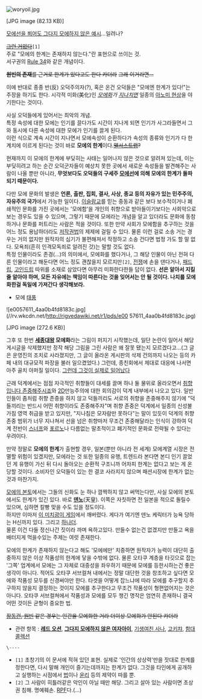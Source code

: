 ![woryoil.jpg](//rv.wkcdn.net/http://rigvedawiki.net/r1/pds/woryoil.jpg)

[JPG image (82.13 KB)]

  
[모에선을 쬐어도 그다지 모에하지 않은 예시](%EC%9B%94%EC%9A%94%EC%9D%BC.md)...일려나?

<del>[그런 거없다](%EA%B7%B8%EB%9F%B0%20%EA%B1%B0%20%EC%97%86%EB%8B%A4.md)</del>`[1]`  
주로 "모에의 한계는 존재하지 않는다."란 표현으로 쓰이는 것.  
서구권의 [Rule 34](Rule%2034.md)와 같은 개념이다.

<del>**원빈의 존재**를 근거로 한계가 있다고도 한다 카더라</del> <del>그래 이거라면...</del>

이에 반대로 종종 반(反) 오덕주의자(?), 혹은 온건 오덕들은 "모에엔 한계가 있다!"는 주장을 하기도 한다. 시각적 미화(美化)인
_[모에화](%EB%AA%A8%EC%97%90%ED%99%94.md)가
[지나치면](http://gall.dcinside.com/list.php?id=arm&no=61930&page=1&bbs=)_ 일종의
[아노미 현상](%EC%95%84%EB%85%B8%EB%AF%B8%20%ED%98%84%EC%83%81.md)을 야기한다는 것이다.

사실 오덕들에게 있어서는 최악의 개념.  
특정 속성에 대한 모에는 인기를 끌다가도 시간이 지나게 되면 인기가 사그라들면서 그와 동시에 다른 속성에 대한 모에가 인기를 끌게 된다.  
이런 식으로 계속 시간이 지나면서 모에속성이 순환하다가 속성의 종류와 인기가 다 한계치에 이르게 된다는 것이 바로 **모에의
한계**이다.<del>[맬서스트랩](%EB%A7%AC%EC%84%9C%EC%8A%A4%20%ED%8A%B8%EB%9E%A9.md)?</del>

현재까지 이 모에의 한계에 부딪히는 사태는 일어나지 않은 것으로 알려져 있는데, 이는 부딪히려고 하는 순간 오덕군자들이 예상치 못한 곳에서
새로운 속성들을 발견해주는 사람이 나올 뿐만 아니라, **무엇보다도 오덕들의 구세주
[모에선](%EB%AA%A8%EC%97%90%EC%84%A0.md)에 의해 모에의 한계가 돌파되기 때문이다.**

다만 모에 문화의 발생은 **언론, 출판, 집회, 결사, 사상, 종교 등의 자유가 있는 민주주의, 자유주의 국가**에서 가능한 일이다.
[이슬람교](%EC%9D%B4%EC%8A%AC%EB%9E%8C%EA%B5%90.md)를 믿는 중동과 같은 보다 보수적이거나 폐쇄적인
문화를 가진 곳에서는 '모에함'을 개인의 취향으로 받아들이기보다는 사회악으로 보는 경우도 있을 수 있으며, 그렇기 때문에 모에라는 개념을
알고 있더라도 문화에 동참하거나 문화를 퍼트리는 사람은 적을 것이다. 또한 만약 사회가 모에함을 추구하는 것을 어느 정도 용납하더라도
[저작권법](%EC%A0%80%EC%9E%91%EA%B6%8C%EB%B2%95.md)의 제제에 걸릴 수 있다. 물론 이런 걸로 소송
거는 경우는 거의 없지만 원작자의 심기가 불편해져서 작정하고 소송 건다면 법정 가도 할 말 없다. 모욕죄(흔히 인격모독죄로 알려진 것)는
말할 것도 없다.  
특정 인물이라도 존경(...)의 의미에서, 모에화를 했다거나, 그 해당 인물이 아닌 전혀 다른 인물이라고 해둔다면 어느 정도 괜찮을지
모르지만`[2]`, [전쟁](%EC%A0%84%EC%9F%81.md)에 손을 댄다거나,
[패드립](%ED%8C%A8%EB%93%9C%EB%A6%BD.md),
[고인드립](%EA%B3%A0%EC%9D%B8%EB%93%9C%EB%A6%BD.md) 따위를 소재로 삼았다면 아무리 미화한다한들 답이
없다. **선은 알아서 지킬 줄 알아야 하며, 모든 자유에는 책임이 따른다는 것을 잊어서는 안 될 것이다. 나치를 모에화한걸 독일에 가져간다
생각해보라.**

  * 모에 [태풍](%ED%83%9C%ED%92%8D.md)

![e0057611_4aa0b4fd8183c.jpg](//rv.wkcdn.net/http://rigvedawiki.net/r1/pds/e00
57611_4aa0b4fd8183c.jpg)

[JPG image (272.6 KB)]

그후 또 한번 **[세종대왕](%EC%84%B8%EC%A2%85%EB%8C%80%EC%99%95.md) 모에화**라는 그림이 퍼지기
시작했는데, 일단 논란이 일어서 해당 게시글을 삭제했지만 정작 해당 그림을 그린 사람은 왜 잘못 됐는지 모르겠다고...(그 글은 운영진의
조치로 사라졌지만, 그 글이 올라온 게시판의 삭제 건의까지 나오는 등의 카페 내의 대규모적 파장을 불러 일으켰었다.) 그런데, 종친회에서
제대로 대응에 나서면 아주 골치 아퍼질 일이다. [그런데 그것이 실제로 일어났다](%EB%AA%A8%EC%95%A0%EB%AA%A8%EC%95%A0%20%EC%A1%B0%EC%84%A0%EC%9C%A0%ED%95%99.md)

근래 덕계에서는 점점 자극적인 취향들이 대세를 끌며 하나 둘 물위로 올라오면서 [취향입니다 존중해주시죠](%EC%B7%A8%ED%96%A5%EC%9E%85%EB%8B%88%EB%8B%A4%20%EC%A1%B4%EC%A4%91%ED%95%B4%EC%A3%BC%EC%8B%9C%EC%A3%A0.md)와 [2D](2D.md)만능주의에 대한 회의감이 덕계 내부에서 나오고 있다. 일반인들이 좀처럼 취향 존중을 하지
않고 덕들끼리도 서로의 취향을 존중해주지 않기에 "덕들끼리는 반드시 어떤 취향이라도 존중해주자"며 취향 존중은 덕계에서 일종의 신성불가침
영역 취급을 받고 있지만, "지나침은 모자람만 못하다"는 말이 있듯이 덕계의 취향 존중 범위가 너무 지나쳐서 선을 넘은 취향마저 무조건
존중해달라는 인식이 강하여 덕계 전반이 [스너프](%EC%8A%A4%EB%84%88%ED%94%84.md)와
[포르노](%ED%8F%AC%EB%A5%B4%EB%85%B8.md)나 다름없는 말초적이고 폐기적인 문화로 전략될 수 있다는 우려이다.

만약 정말로 **모에의 한계**가 출현할 경우, 일본(뿐만 아니라 전 세계) 모에계열 시장은 전멸할 위험이 있겠지만, 모에라는 것 또한
일종의 유행, 트렌드라 본다면 본디 인기 끌었던 게 유행이 가신 뒤 다시 돌아오는 순환적 구조니까 어차피 한계는 없다고 보는 게 온당할
것이다. 소비자인 오덕들이 있는 한 결코 사라지지 않으며 패션시장에 한계가 없는 것과 마찬가지.

[모에의 본토](%EC%9D%BC%EB%B3%B8.md)에서는 그들의 신화도 눈 하나 깜짝하지 않고 써먹는다만, 사실 모에의 본토에서도
한계가 있긴 있다. 바로 **[덴노](%EB%8D%B4%EB%85%B8.md)**(天皇). 이쪽은 자칫하면 전 일본을 적으로 돌릴수
있으며, 심하면 칼빵 맞을 수도 있을 정도이다.  
하지만 이마저 [이 미치광이 게임](%EB%8C%80%EC%A0%9C%EA%B5%AD.md)에서 깨버렸다. 게다가 여기엔 덴노 케릭터가
능욕 당하는 H신까지 있다. 그리고 [하나더](%EA%BD%83%ED%94%BC%EB%8A%94%20%EC%97%90%EB%A6%AC%EC%96%BC%ED%8F%AC%EC%8A%A4.md).  
물론 이건 다들 정신나간 짓이라 까며 욕하고있다. 만들수 없는건 없겠지만 만들고 욕을 배터지게 먹을수있는 주제는 여럿 존재한다.

모에의 한계가 존재하지 않는다고 해도 '모에에만' 치중하면 원작자가 능력이 대단히 출중하지 않은 이상 작품성의 한계에 닿을 수밖에 없다.
물론 오타쿠 계층을 타깃으로 잡는 '그쪽' 업계에서 모에는 그 자체로 대중성을 좌우하기 때문에 모에를 등한시하는건 좋은 생각이 아니다.
적어도 오타쿠 서브컬쳐 내에서는 정말 대단한 것을 창조하고 싶다면 모에와 작품성 모두를 신경써야만 한다. 타겟을 어떻게 잡느냐에 따라 모에를
추구할지 추구하지 않을지 결정하는 것이지 모에를 추구한다고 무조건 작품성이 형편없어지는 것은 아니다. 오타쿠 서브컬쳐에서 작품성과 모에를
모두 챙긴 명작은 엄연히 존재하니 결국 어떤 것이든 균형이 중요한 법.

<del>[장동건](%EC%9E%A5%EB%8F%99%EA%B1%B4.md), [원빈](%EC%9B%90%EB%B9%88.md)
같은 경우는 인간을 모에화한 거라 더이상 모에화가 안된다 카더라</del>

  * 관련 항목 : **[레드 오션](%EB%A0%88%EB%93%9C%20%EC%98%A4%EC%85%98.md)**, **[그다지 모에하지 않은 여자아이](%EA%B7%B8%EB%8B%A4%EC%A7%80%20%EB%AA%A8%EC%97%90%ED%95%98%EC%A7%80%20%EC%95%8A%EC%9D%80%20%EC%97%AC%EC%9E%90%EC%95%84%EC%9D%B4.md)**, [기생여친 사나](%EA%B8%B0%EC%83%9D%EC%97%AC%EC%B9%9C%20%EC%82%AC%EB%82%98.md), [고키챠](%EA%B3%A0%ED%82%A4%EC%B1%A0.md), [함대 콜렉션](%ED%95%A8%EB%8C%80%20%EC%BD%9C%EB%A0%89%EC%85%98.md)

`\----`

  * `[1]` 초창기의 이 문서에 적혀 있던 표현. 실제로 '인간의 상상력'만을 잣대로 한계를 정한다면, 다시 말해 개인이 즐기는데까지는 한계가 없다. 그것을 타인에게 공개하고 실행하는 시점에서 [법](%EB%B2%95.md)이나 [윤리](%EC%9C%A4%EB%A6%AC.md) 등의 제약이 따를 뿐.
  * `[2]` 그 사람이 히틀러같은 악인이 아닐 때만 해당. 그리고 살아 있는 사람이면 초상권 침해. 명예훼손. [RPF](RPF.md)다.(...)

